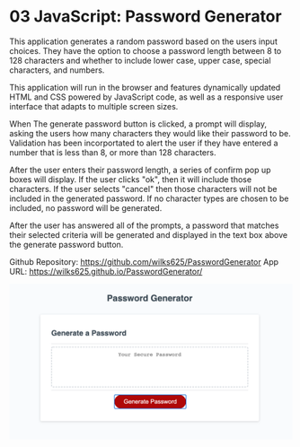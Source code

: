# 03 JavaScript: Password Generator

This application generates a random password based on the users input choices. They have the option to choose a password length between 8 to 128 characters and whether to include lower case, upper case, special characters, and numbers.

This application will run in the browser and features dynamically updated HTML and CSS powered by JavaScript code, as well as a responsive user interface that adapts to multiple screen sizes.

When The generate password button is clicked, a prompt will display, asking the users how many characters they would like their password to be. Validation has been incorportated to alert the user if they have entered a number that is less than 8, or more than 128 characters.

After the user enters their password length, a series of confirm pop up boxes will display. If the user clicks "ok", then it will include those characters. If the user selects "cancel" then those characters will not be included in the generated password. If no character types are chosen to be included, no password will be generated.

After the user has answered all of the prompts, a password that matches their selected criteria will be generated and displayed in the text box above the generate password button.

Github Repository: https://github.com/wilks625/PasswordGenerator
App URL: https://wilks625.github.io/PasswordGenerator/

<img src="images/Screenshot.png">
